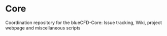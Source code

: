 # Core
Coordination repository for the blueCFD-Core: Issue tracking, Wiki, project webpage and miscellaneous scripts
